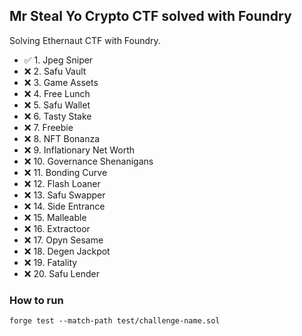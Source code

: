 ## Mr Steal Yo Crypto CTF solved with Foundry

Solving Ethernaut CTF with Foundry.

- ✅ 1. Jpeg Sniper
- ❌ 2. Safu Vault
- ❌ 3. Game Assets
- ❌ 4. Free Lunch
- ❌ 5. Safu Wallet
- ❌ 6. Tasty Stake
- ❌ 7. Freebie
- ❌ 8. NFT Bonanza
- ❌ 9. Inflationary Net Worth
- ❌ 10. Governance Shenanigans
- ❌ 11. Bonding Curve
- ❌ 12. Flash Loaner
- ❌ 13. Safu Swapper
- ❌ 14. Side Entrance
- ❌ 15. Malleable
- ❌ 16. Extractoor
- ❌ 17. Opyn Sesame
- ❌ 18. Degen Jackpot
- ❌ 19. Fatality
- ❌ 20. Safu Lender

### How to run

```shell
forge test --match-path test/challenge-name.sol
```
